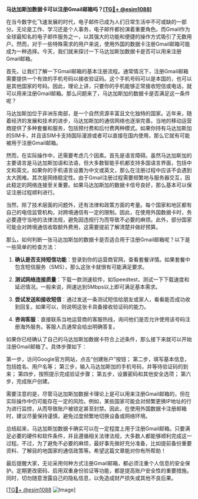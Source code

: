 **马达加斯加数据卡可以注册Gmail邮箱吗？[[TG💪+ @esim1088](https://t.me/s/esim1088)]**

在当今数字化飞速发展的时代，电子邮件已成为人们日常生活中不可或缺的一部分。无论是工作、学习还是个人事务，电子邮件都扮演着重要角色。而Gmail作为全球最知名的电子邮件服务之一，以其强大的功能和便捷的操作方式吸引了无数用户。然而，对于一些特殊需求的用户来说，使用外国的数据卡注册Gmail邮箱可能成为一种选择。今天，我们就来探讨一下马达加斯加数据卡是否可以用来注册Gmail邮箱。

首先，让我们了解一下Gmail邮箱的基本注册流程。通常情况下，注册Gmail邮箱需要提供一个有效的手机号码以接收验证码。这个手机号码可以是本国的，也可以是其他国家的号码。因此，理论上讲，只要你的手机能够正常接收短信或电话，就可以用来注册Gmail邮箱。那么问题来了，马达加斯加的数据卡是否满足这一条件呢？

马达加斯加位于非洲东南部，是一个自然资源丰富且文化独特的国家。近年来，随着经济的发展和技术的进步，马达加斯加的通信网络也逐渐完善。当地的移动运营商提供了多种套餐和服务，包括预付费和后付费两种模式。如果你持有马达加斯加的SIM卡，并且该SIM卡支持国际漫游或者可以直接在国内使用，那么它就有可能被用于注册Gmail邮箱。

然而，在实际操作中，还需要考虑几个因素。首先是语言障碍。虽然马达加斯加的主要语言是马达加斯加语和法语，但大多数智能手机都支持多国语言界面，包括中文和英文。如果你的手机语言设置为中文或英文，那么在注册过程中应该不会遇到太大困难。其次是网络稳定性。由于Gmail注册过程需要频繁地与服务器交互，因此稳定的网络连接至关重要。如果马达加斯加的数据卡信号良好，那么基本可以保证注册过程顺利进行。

当然，除了技术层面的问题外，还有法律和政策方面的考量。每个国家和地区都有自己的电信监管机构，对跨境通信有一定的限制。因此，在使用外国数据卡时，务必要遵守当地的法律法规，避免因违规行为而导致不必要的麻烦。此外，部分国家可能会对跨境通信收取额外费用，这需要提前了解清楚并做好预算。

那么，如何判断一张马达加斯加的数据卡是否适合用于注册Gmail邮箱呢？以下是一些简单的检查方法：

1. **确认是否支持短信功能**：登录到你的运营商官网，查看套餐详情。如果套餐中包含短信服务（SMS），那么这张卡就很有可能满足要求。
   
2. **测试网络连接质量**：下载一款测速软件，如Speedtest，测试一下下载速度和延迟情况。一般来说，网速达到5Mbps以上即可满足基本需求。
   
3. **尝试发送和接收短信**：通过发送一条测试短信给朋友或家人，看看能否成功收到回复。如果可以，则说明这张卡具备接收验证码的能力。

4. **咨询客服**：直接联系当地运营商的客服热线，询问他们是否允许使用该号码注册海外服务。客服人员通常会给出明确答复。

如果你已经确认了自己的马达加斯加数据卡符合上述条件，那么接下来就可以开始注册Gmail邮箱了。具体步骤如下：

第一步，访问Google官方网站，点击“创建账户”按钮；
第二步，填写基本信息，包括姓名、用户名等；
第三步，输入马达加斯加的手机号码，并等待验证码的到来；
第四步，按照提示完成验证步骤；
第五步，设置密码和其他安全选项；
第六步，完成账户创建。

需要注意的是，尽管马达加斯加数据卡理论上是可以用来注册Gmail邮箱的，但在实际操作中仍可能存在一定的风险。例如，某些国家可能会对频繁更换IP地址的行为进行监控，从而导致账户被锁定甚至封禁。因此，在使用外国数据卡注册邮箱时，建议尽量保持谨慎，避免过度频繁地切换设备或网络环境。

总结起来，马达加斯加数据卡确实可以在一定程度上用于注册Gmail邮箱。只要满足必要的硬件和软件条件，并且遵循相关法律法规，大多数人都能够顺利完成这一过程。不过，为了避免不必要的麻烦，最好事先做好充分准备，比如提前备份重要资料、了解目的地国家的通信政策等。希望这篇文章能对你有所帮助！

最后提醒大家，无论采用何种方式注册Gmail邮箱，都必须注重个人信息的安全保护。定期更改密码、启用双重身份验证等功能，都是提高账户安全性的重要措施。同时，切勿随意泄露自己的隐私信息，以免造成财产损失或其他不良后果。

[[TG💪+ @esim1088](https://t.me/s/esim1088) ![Image](https://i.postimg.cc/4NQfJmqS/Snipaste-2025-05-13-00-14-12.png)]
